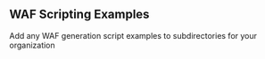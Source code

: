 ## WAF Scripting Examples ##

Add any WAF generation script examples to subdirectories for your organization
